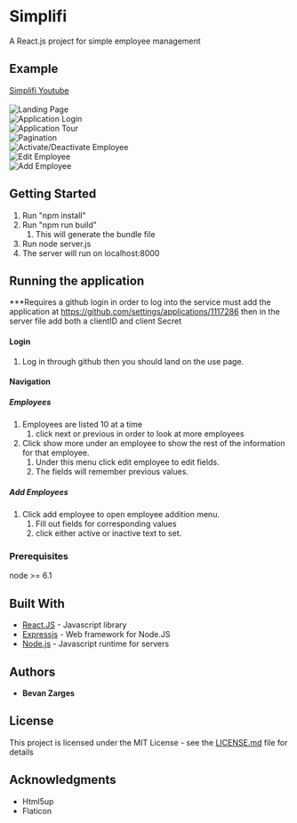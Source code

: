 # Simplifi

A React.js project for simple employee management

## Example
[Simplifi Youtube](https://youtu.be/I_pccWnUV9c)\
\
![Landing Page](https://media.giphy.com/media/kEE1onPL1Y13Fjn4jb/giphy.gif)\
![Application Login](https://media.giphy.com/media/VFBeTfaTyo5ENBYiNg/giphy.gif)\
![Application Tour](https://media.giphy.com/media/XgYoZVPffxqc2QWF1C/giphy.gif)\
![Pagination](https://media.giphy.com/media/chJhccrOaKlCbAbabF/giphy.gif)\
![Activate/Deactivate Employee](https://media.giphy.com/media/M8RBHrle0msfSKxNMz/giphy.gif)\
![Edit Employee](https://media.giphy.com/media/h6fBPuYzItQOFIkhPN/giphy.gif)\
![Add Employee](https://media.giphy.com/media/icU7DNlMduyReGSgTh/giphy.gif)

## Getting Started

1. Run "npm install"
2. Run "npm run build"
   1. This will generate the bundle file
3. Run node server.js
4. The server will run on localhost:8000

## Running the application

***Requires a github login in order to log into the service
must add the application at https://github.com/settings/applications/1117286
then in the server file add both a clientID and client Secret
#### Login
1. Log in through github then you should land on the use page.
#### Navigation  
  ##### Employees
1. Employees are listed 10 at a time
   1. click next or previous in order to look at more employees
2. Click show more under an employee to show the rest of the information for that employee.
   1. Under this menu click edit employee to edit fields.
   2. The fields will remember previous values.
  ##### Add Employees
1. Click add employee to open employee addition menu.
   1. Fill out fields for corresponding values
   2. click either active or inactive text to set.

### Prerequisites

node >= 6.1

## Built With

* [React.JS](https://reactjs.org/) - Javascript library
* [Expressjs](https://expressjs.com/) - Web framework for Node.JS
* [Node.js](https://nodejs.org/en/about/) - Javascript runtime for servers

## Authors

* **Bevan Zarges**

## License

This project is licensed under the MIT License - see the [LICENSE.md](LICENSE.md) file for details

## Acknowledgments

* Html5up
* Flaticon

